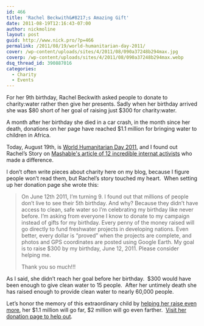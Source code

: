 ```yaml
---
id: 466
title: 'Rachel Beckwith&#8217;s Amazing Gift'
date: 2011-08-19T12:16:43-07:00
author: nickmoline
layout: post
guid: http://www.nick.pro/?p=466
permalink: /2011/08/19/world-humanitarian-day-2011/
cover: /wp-content/uploads/sites/4/2011/08/090a37248b294max.jpg
coverp: /wp-content/uploads/sites/4/2011/08/090a37248b294max.webp
dsq_thread_id: 390887016
categories:
  - Charity
  - Events
---
```

For her 9th birthday, Rachel Beckwith asked people to donate to charity:water rather then give her presents. Sadly when her birthday arrived she was $80 short of her goal of raising just $300 for charity:water.

A month after her birthday she died in a car crash, in the month since her death, donations on her page have reached $1.1 million for bringing water to children in Africa.

<!--more-->

Today, August 19th, is <a title="World Humanitarian Day 2011" href="http://ochaonline.un.org/whd/" target="_blank">World Humanitarian Day 2011</a>, and I found out Rachel&#8217;s Story on [Mashable's article of 12 incredible internat activists](http://mashable.com/2011/08/19/world-humanitarian-day-2011/#237336-Rachel-Beckwith) who made a difference.

I don&#8217;t often write pieces about charity here on my blog, because I figure people won&#8217;t read them, but Rachel&#8217;s story touched my heart.  When setting up her donation page she wrote this:

> On June 12th 2011, I&#8217;m turning 9. I found out that millions of people don&#8217;t live to see their 5th birthday. And why? Because they didn&#8217;t have access to clean, safe water so I&#8217;m celebrating my birthday like never before. I&#8217;m asking from everyone I know to donate to my campaign instead of gifts for my birthday. Every penny of the money raised will go directly to fund freshwater projects in developing nations. Even better, every dollar is &#8220;proved&#8221; when the projects are complete, and photos and GPS coordinates are posted using Google Earth. My goal is to raise $300 by my birthday, June 12, 2011. Please consider helping me.
> 
> Thank you so much!!!

As I said, she didn&#8217;t reach her goal before her birthday.  $300 would have been enough to give clean water to 15 people.  After her untimely death she has raised enough to provide clean water to nearly 60,000 people.

Let&#8217;s honor the memory of this extraordinary child by [helping her raise even more](http://mycharitywater.org/rachels9thbirthday), her $1.1 million will go far, $2 million will go even farther.  [Visit her donation page to help out](http://mycharitywater.org/rachels9thbirthday).